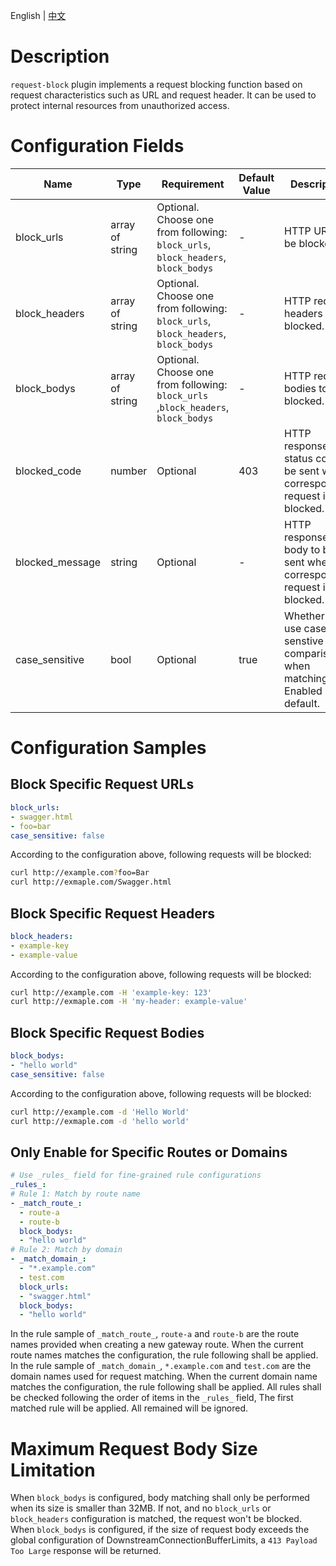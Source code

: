 <p>
   English | <a href="README.md">中文</a>
</p>

# Description
`request-block` plugin implements a request blocking function based on request characteristics such as URL and request header. It can be used to protect internal resources from unauthorized access.

# Configuration Fields

| Name | Type | Requirement |  Default Value | Description |
| -------- | -------- | -------- | -------- | -------- |
|  block_urls     |  array of string     | Optional. Choose one from following: `block_urls`, `block_headers`, `block_bodys` |  -  |  HTTP URLs to be blocked. |
|  block_headers     |  array of string     | Optional. Choose one from following: `block_urls`, `block_headers`, `block_bodys` |  -  |  HTTP request headers to be blocked.  |
|  block_bodys     |  array of string     | Optional. Choose one from following: `block_urls` ,`block_headers`, `block_bodys` |  -  |  HTTP request bodies to be blocked.  |
|  blocked_code     |  number     |  Optional     |   403  |  HTTP response status code to be sent when corresponding request is blocked.  |
|  blocked_message     |  string     |  Optional   |   -  |  HTTP response body to be sent when corresponding request is blocked.   |
|  case_sensitive     |  bool     |  Optional     |   true  |  Whether to use case-senstive comparison when matching. Enabled by default.   |

# Configuration Samples

## Block Specific Request URLs
```yaml
block_urls:
- swagger.html
- foo=bar
case_sensitive: false
```

According to the configuration above, following requests will be blocked:

```bash
curl http://example.com?foo=Bar
curl http://exmaple.com/Swagger.html
```

## Block Specific Request Headers
```yaml
block_headers:
- example-key
- example-value
```

According to the configuration above, following requests will be blocked:

```bash
curl http://example.com -H 'example-key: 123'
curl http://exmaple.com -H 'my-header: example-value'
```

## Block Specific Request Bodies
```yaml
block_bodys:
- "hello world"
case_sensitive: false
```

According to the configuration above, following requests will be blocked:

```bash
curl http://example.com -d 'Hello World'
curl http://exmaple.com -d 'hello world'
```

## Only Enable for Specific Routes or Domains
```yaml
# Use _rules_ field for fine-grained rule configurations 
_rules_:
# Rule 1: Match by route name
- _match_route_:
  - route-a
  - route-b
  block_bodys: 
  - "hello world"
# Rule 2: Match by domain
- _match_domain_:
  - "*.example.com"
  - test.com
  block_urls: 
  - "swagger.html"
  block_bodys:
  - "hello world"
```
In the rule sample of `_match_route_`, `route-a` and `route-b` are the route names provided when creating a new gateway route. When the current route names matches the configuration, the rule following shall be applied.
In the rule sample of `_match_domain_`, `*.example.com` and `test.com` are the domain names used for request matching. When the current domain name matches the configuration, the rule following shall be applied.
All rules shall be checked following the order of items in the `_rules_` field, The first matched rule will be applied. All remained will be ignored.

# Maximum Request Body Size Limitation

When `block_bodys` is configured, body matching shall only be performed when its size is smaller than 32MB. If not, and no `block_urls` or `block_headers` configuration is matched, the request won't be blocked.
When `block_bodys` is configured, if the size of request body exceeds the global configuration of DownstreamConnectionBufferLimits, a ``413 Payload Too Large`` response will be returned.